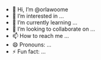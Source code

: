 - 👋 Hi, I’m @orlawoome
- 👀 I’m interested in ...
- 🌱 I’m currently learning ...
- 💞️ I’m looking to collaborate on ...
- 📫 How to reach me ...
- 😄 Pronouns: ...
- ⚡ Fun fact: ...

<!---
orlawoome/orlawoome is a ✨ special ✨ repository because its `README.md` (this file) appears on your GitHub profile.
You can click the Preview link to take a look at your changes.
--->
